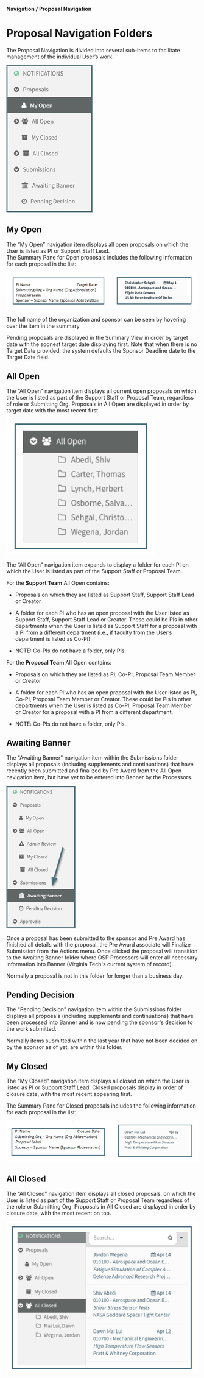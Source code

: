 **Navigation / Proposal Navigation**

# Proposal Navigation Folders
The Proposal Navigation is divided into several sub-items to facilitate management of the individual User’s work.

![Navigation Folders](../images/navigation/NavProp_Navigation.jpg)

## My Open
The “My Open” navigation item displays all open proposals on which the User is listed as PI or Support Staff Lead.  
The Summary Pane for Open proposals includes the following information for each proposal in the list:

![Open Summary Text](../images/navigation/NavProp_OpenSummaryText.jpg)

The full name of the organization and sponsor can be seen by hovering over the item in the summary

Pending proposals are displayed in the Summary View in order by target date with the soonest target date displaying first.   Note that when there is no Target Date provided, the system defaults the Sponsor Deadline date to the Target Date field.

## All Open
The “All Open” navigation item displays all current open proposals on which the User is listed as part of the Support Staff or Proposal Team, regardless of role or Submitting Org.   Proposals in All Open are displayed in order by target date with the most recent first.

![All Open Subfolders](../images/navigation/NavProp_AllOpenSubFolders.jpg)

The “All Open” navigation item expands to display a folder for each PI on which the User is listed as part of the Support Staff or Proposal Team.

For the **Support Team** All Open contains:

- Proposals on which they are listed as Support Staff, Support Staff Lead or Creator

- A folder for each PI who has an open proposal with the User listed as Support Staff, Support Staff Lead or Creator.  These could be PIs in other departments when the User is listed as Support Staff for a proposal with a PI from a different department (i.e., if faculty from the User’s department is listed as Co-PI)

- NOTE:  Co-PIs do not have a folder, only PIs.  

For the **Proposal Team** All Open contains:

-	Proposals on which they are listed as PI, Co-PI, Proposal Team Member or Creator

-	A folder for each PI who has an open proposal with the User listed as PI, Co-PI, Proposal Team Member or Creator.  These could be PIs in other departments when the User is listed as Co-PI, Proposal Team Member or Creator for a proposal with a PI from a different department.  

-	NOTE:  Co-PIs do not have a folder, only PIs.

## Awaiting Banner
The "Awaiting Banner" navigation item within the Submissions folder displays all proposals (including supplements and continuations) that have recently been submitted and finalized by Pre Award from the All Open navigation item, but have yet to be entered into Banner by the Processors.

![Submissions](../images/navigation/NavProp_Submissions.jpg)

Once a proposal has been submitted to the sponsor and Pre Award has finished all details with the proposal, the Pre Award associate will Finalize Submission from the Actions menu.  Once clicked the proposal will transition to the Awaiting Banner folder where OSP Processors will enter all necessary information into Banner (Virginia Tech's current system of record).  

Normally a proposal is not in this folder for longer than a business day.  

## Pending Decision
The "Pending Decision" navigation item within the Submissions folder displays all proposals (including supplements and continuations) that have been processed into Banner and is now pending the sponsor's decision to the work submitted.

Normally items submitted within the last year that have not been decided on by the sponsor as of yet, are within this folder.

## My Closed
The “My Closed” navigation item displays all closed on which the User is listed as PI or Support Staff Lead.  Closed proposals display in order of closure date, with the most recent appearing first.

The Summary Pane for Closed proposals includes the following information for each proposal in the list:

![Closed Summary Text](../images/navigation/NavProp_ClosedSummaryText.jpg)

## All Closed
The “All Closed” navigation item displays all closed proposals, on which the User is listed as part of the Support Staff or Proposal Team regardless of the role or Submitting Org.   Proposals in All Closed are displayed in order by closure date, with the most recent on top.

![All Closed](../images/navigation/NavProp_AllClosed.jpg)
